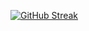 [![GitHub Streak](https://streak-stats.demolab.com?user=samkuehn&theme=github-dark)](https://git.io/streak-stats)
